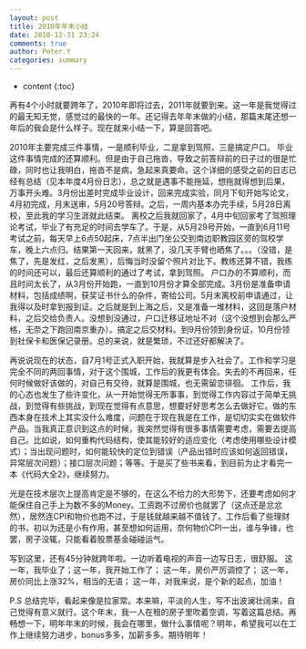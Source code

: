 ```yaml
---
layout: post
title: 2010年年末小结
date: 2010-12-31 23:24
comments: true
author: Peter.Y
categories: summary
---
```


* content
{:toc}



再有4个小时就要跨年了，2010年即将过去，2011年就要到来。这一年是我觉得过的最无知无觉，感觉过的最快的一年。还记得去年年末做的小结，那篇末尾还想一年后的我会是什么样子。现在就来小结一下，算是回答吧。

2010年主要完成三件事情，一是顺利毕业，二是拿到驾照，三是搞定户口。
毕业这件事情完成的还算顺利。但是由于自己拖沓，导致之前答辩前的日子过的很是忙碌，同时也让我明白，拖沓不是病，急起来真要命。这个详细的感受之前的日志已经有总结（见本年度4月份日志），总之就是遇事不能拖延，想拖就得想到后果，万事开头难。3月份出差时完成毕业设计，回来完成实验，同月下旬开始写论文，4月初完成，月末送审，5月20号答辩。之后，一周内基本办完手续，5月28日离校，至此我的学习生涯就此结束。
离校之后我就回家了，4月中旬回家考了驾照理论考试，毕业了有充足的时间去学车了。于是，从5月29号开始，一直到6月11号考试之前，每天早上6点50起床，7点半出门坐公交到南边职教园区旁的驾校学车，晚上六点归。结果第一天回来，就黑了，没几天手臂也晒焦了。。。（没错，是焦了，先是发红，之后发黑），后悔当时没留个照片对比下。教练还算不错，我练的时间还可以，最后还算顺利的通过了考试，拿到驾照。
户口办的不算顺利，而且时间太长了，从3月份开始跑，一直到10月份才算全部完成。3月份是准备申请材料，包括成绩啊，获奖证书什么的杂件，寄给公司。5月末离校前申请通过，让我得以及时拿到报到证。之后就是到上海之后，又是准备一堆材料，这回是落户材料，之后交给负责人。没想到没通过，户口迁移证地址不对（这个没想到会那么严格，无奈之下跑回南京重办）。搞定之后交材料。到9月份领到身份证，10月份领到社保卡和医保记录册。总的来说，就是繁琐，不过还好都解决了。

再说说现在的状态，自7月1号正式入职开始，我就算是步入社会了。工作和学习是完全不同的两回事情，对于这个围城，工作后的我更有体会。失去的不再回来，任何时候做好该做的，对自己有交待，就算是围城，也无需留恋徘徊。
工作后，我的心态也发生了些许变化，从一开始觉得无所事事，到觉得工作内容过于简单无挑战，到觉得有些挑战，到现在觉得有点意思，想要好好思考怎么去做好它。做的东西本身在技术上其实没什么难度，问题在于现在我是在工作，是切切实实在做软件产品。当我真正意识到这点的时候，我突然觉得有很多事情需要考虑，需要去提高自己。比如说，如何重构代码结构，使其能较好的适应变化（考虑使用哪些设计模式）；当出现问题时，如何能较快的定位到错误（产品出错时应该如何返回错误，异常层次问题）；接口层次问题；等等。于是买了些书来看，到目前为止才看完一本《代码大全2》，继续努力。

光是在技术层次上提高肯定是不够的，在这么不给力的大形势下，还要考虑如何才能保住自己手上为数不多的Money。工资跑不过房价也就罢了（这点还是忿忿然），居然连CPI和物价也跑不过，于是钱就越来越不值钱了。工作后看了些理财的书，初以为还是小有作用，甚至想如何运用，奈何物价CPI一出，谁与争锋，也罢，房子没辄，只能看着股票基金碰碰运气。

写到这里，还有45分钟就跨年啦。一边听着电视的声音一边写日志，很舒服。
这一年，我毕业了；这一年，我开始工作了；
这一年，房价严厉调控了；
这一年，房价同比上涨32%，相当的无语；
这一年，对我来说，是个新的起点，加油！

P.S 总结完毕，看起来像是拉家常。本来嘛，平淡的人生，写不出波澜壮阔来，自己觉得有意义就行。这个年末，我一人在租的房子里吹着空调，写着这篇总结。再畅想一下，明年年末的时候，我会在哪里，做什么事情呢？明年，希望我可以在工作上继续努力进步，bonus多多，加薪多多。期待明年！
